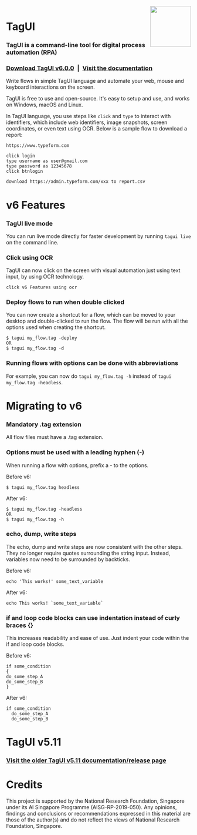 <img src="https://raw.githubusercontent.com/kelaberetiv/TagUI/master/src/media/tagui_logo.png" height="111" align="right">

# TagUI

### TagUI is a command-line tool for digital process automation (RPA)

### [Download TagUI v6.0.0](https://tagui.readthedocs.io/en/latest/setup.html)&ensp;|&ensp;[Visit the documentation](https://tagui.readthedocs.io/en/latest/index.html)

Write flows in simple TagUI language and automate your web, mouse and keyboard interactions on the screen.

TagUI is free to use and open-source. It's easy to setup and use, and works on Windows, macOS and Linux.

In TagUI language, you use steps like `click` and `type` to interact with identifiers, which include web identifiers, image snapshots, screen coordinates, or even text using OCR. Below is a sample flow to download a report:

```
https://www.typeform.com

click login
type username as user@gmail.com
type password as 12345678
click btnlogin

download https://admin.typeform.com/xxx to report.csv
```

# v6 Features

### TagUI live mode
You can run live mode directly for faster development by running `tagui live` on the command line.

### Click using OCR
TagUI can now click on the screen with visual automation just using text input, by using OCR technology.

```
click v6 Features using ocr
```

### Deploy flows to run when double clicked
You can now create a shortcut for a flow, which can be moved to your desktop and double-clicked to run the flow. The flow will be run with all the options used when creating the shortcut.

```
$ tagui my_flow.tag -deploy
OR
$ tagui my_flow.tag -d
```

### Running flows with options can be done with abbreviations
For example, you can now do ``tagui my_flow.tag -h`` instead of ``tagui my_flow.tag -headless``.

# Migrating to v6

### Mandatory .tag extension
All flow files must have a .tag extension.

### Options must be used with a leading hyphen (-)
When running a flow with options, prefix a - to the options.

Before v6:
```
$ tagui my_flow.tag headless
```

After v6:
```
$ tagui my_flow.tag -headless
OR
$ tagui my_flow.tag -h
```

### echo, dump, write steps
The echo, dump and write steps are now consistent with the other steps. They no longer require quotes surrounding the string input. Instead, variables now need to be surrounded by backticks.

Before v6:
```
echo 'This works!' some_text_variable
```

After v6:
```
echo This works! `some_text_variable`
```

### if and loop code blocks can use indentation instead of curly braces {}
This increases readability and ease of use. Just indent your code within the if and loop code blocks. 

Before v6:
```
if some_condition
{
do_some_step_A
do_some_step_B
}
```

After v6:
```
if some_condition
  do_some_step_A
  do_some_step_B
```

# TagUI v5.11

### [Visit the older TagUI v5.11 documentation/release page](https://github.com/kelaberetiv/TagUI/tree/pre_v6)

# Credits

This project  is supported by the National Research Foundation, Singapore under its AI Singapore Programme (AISG-RP-2019-050). Any opinions, findings and conclusions or recommendations expressed in this material are those of the author(s) and do not reflect the views of National Research Foundation, Singapore.
